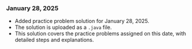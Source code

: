 ### January 28, 2025
- Added practice problem solution for January 28, 2025.
- The solution is uploaded as a `.java` file.
- This solution covers the practice problems assigned on this date, with detailed steps and explanations.
